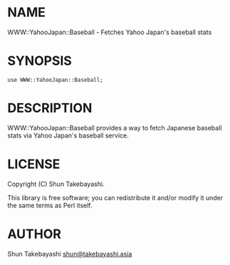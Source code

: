 # NAME

WWW::YahooJapan::Baseball - Fetches Yahoo Japan's baseball stats

# SYNOPSIS

    use WWW::YahooJapan::Baseball;

# DESCRIPTION

WWW::YahooJapan::Baseball provides a way to fetch Japanese baseball stats via Yahoo Japan's baseball service.

# LICENSE

Copyright (C) Shun Takebayashi.

This library is free software; you can redistribute it and/or modify
it under the same terms as Perl itself.

# AUTHOR

Shun Takebayashi <shun@takebayashi.asia>

